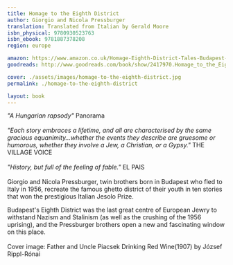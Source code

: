 ```yaml
---
title: Homage to the Eighth District
author: Giorgio and Nicola Pressburger
translation: Translated from Italian by Gerald Moore
isbn_physical: 9780930523763
isbn_ebook: 9781887378208
region: europe

amazon: https://www.amazon.co.uk/Homage-Eighth-District-Tales-Budapest-ebook/dp/B07H2MMTK2/
goodreads: http://www.goodreads.com/book/show/2417970.Homage_to_the_Eighth_District

cover: ./assets/images/homage-to-the-eighth-district.jpg
permalink: ./homage-to-the-eighth-district

layout: book
---
```

*"A Hungarian rapsody"* Panorama
<br><br>
*"Each story embraces a lifetime, and all are characterised by the same gracious equanimity…whether the events they describe are gruesome or humorous, whether they involve a Jew, a Christian, or a Gypsy."* THE VILLAGE VOICE
<br><br>
*"History, but full of the feeling of fable."* EL PAIS
<br><br>
Giorgio and Nicola Pressburger, twin brothers born in Budapest who fled to Italy in 1956, recreate the famous ghetto district of their youth in ten stories that won the prestigious Italian Jesolo Prize.

Budapest's Eighth District was the last great centre of European Jewry to withstand Nazism and Stalinism (as well as the crushing of the 1956 uprising), and the Pressburger brothers open a new and fascinating window on this place.
<br><br>
Cover image: Father and Uncle Piacsek Drinking Red Wine(1907) by József Rippl-Rónai
